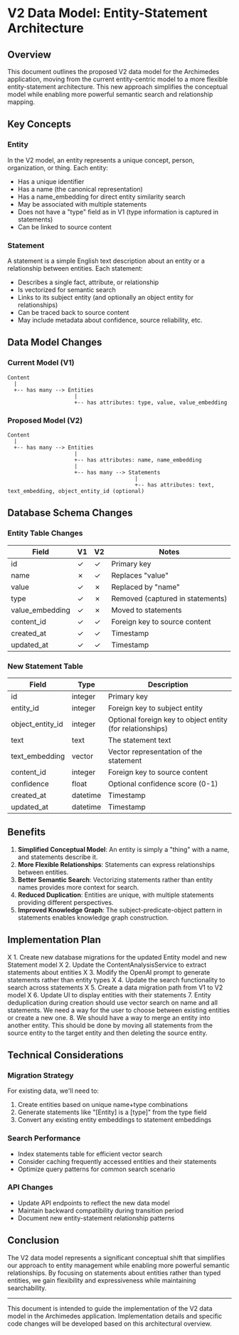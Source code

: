 # V2 Data Model: Entity-Statement Architecture

## Overview

This document outlines the proposed V2 data model for the Archimedes application, moving from the current entity-centric model to a more flexible entity-statement architecture. This new approach simplifies the conceptual model while enabling more powerful semantic search and relationship mapping.

## Key Concepts

### Entity

In the V2 model, an entity represents a unique concept, person, organization, or thing. Each entity:

- Has a unique identifier
- Has a name (the canonical representation)
- Has a name_embedding for direct entity similarity search
- May be associated with multiple statements
- Does not have a "type" field as in V1 (type information is captured in statements)
- Can be linked to source content

### Statement

A statement is a simple English text description about an entity or a relationship between entities. Each statement:

- Describes a single fact, attribute, or relationship
- Is vectorized for semantic search
- Links to its subject entity (and optionally an object entity for relationships)
- Can be traced back to source content
- May include metadata about confidence, source reliability, etc.

## Data Model Changes

### Current Model (V1)

```
Content
  |
  +-- has many --> Entities
                     |
                     +-- has attributes: type, value, value_embedding
```

### Proposed Model (V2)

```
Content
  |
  +-- has many --> Entities
                     |
                     +-- has attributes: name, name_embedding
                     |
                     +-- has many --> Statements
                                        |
                                        +-- has attributes: text, text_embedding, object_entity_id (optional)
```

## Database Schema Changes

### Entity Table Changes

| Field | V1 | V2 | Notes |
|-------|----|----|-------|
| id | ✓ | ✓ | Primary key |
| name | ✗ | ✓ | Replaces "value" |
| value | ✓ | ✗ | Replaced by "name" |
| type | ✓ | ✗ | Removed (captured in statements) |
| value_embedding | ✓ | ✗ | Moved to statements |
| content_id | ✓ | ✓ | Foreign key to source content |
| created_at | ✓ | ✓ | Timestamp |
| updated_at | ✓ | ✓ | Timestamp |

### New Statement Table

| Field | Type | Description |
|-------|------|-------------|
| id | integer | Primary key |
| entity_id | integer | Foreign key to subject entity |
| object_entity_id | integer | Optional foreign key to object entity (for relationships) |
| text | text | The statement text |
| text_embedding | vector | Vector representation of the statement |
| content_id | integer | Foreign key to source content |
| confidence | float | Optional confidence score (0-1) |
| created_at | datetime | Timestamp |
| updated_at | datetime | Timestamp |

## Benefits

1. **Simplified Conceptual Model**: An entity is simply a "thing" with a name, and statements describe it.
2. **More Flexible Relationships**: Statements can express relationships between entities.
3. **Better Semantic Search**: Vectorizing statements rather than entity names provides more context for search.
4. **Reduced Duplication**: Entities are unique, with multiple statements providing different perspectives.
5. **Improved Knowledge Graph**: The subject-predicate-object pattern in statements enables knowledge graph construction.

## Implementation Plan

X 1. Create new database migrations for the updated Entity model and new Statement model
X 2. Update the ContentAnalysisService to extract statements about entities
X 3. Modify the OpenAI prompt to generate statements rather than entity types
X 4. Update the search functionality to search across statements
X 5. Create a data migration path from V1 to V2 model
X 6. Update UI to display entities with their statements
7. Entity deduplication during creation should use vector search on name and all statements.  We need a way for the user to choose between existing entities or create a new one.
8. We should have a way to merge an entity into another entity.  This should be done by moving all statements from the source entity to the target entity and then deleting the source entity.


## Technical Considerations

### Migration Strategy

For existing data, we'll need to:
1. Create entities based on unique name+type combinations
2. Generate statements like "[Entity] is a [type]" from the type field
3. Convert any existing entity embeddings to statement embeddings

### Search Performance

- Index statements table for efficient vector search
- Consider caching frequently accessed entities and their statements
- Optimize query patterns for common search scenario

### API Changes

- Update API endpoints to reflect the new data model
- Maintain backward compatibility during transition period
- Document new entity-statement relationship patterns

## Conclusion

The V2 data model represents a significant conceptual shift that simplifies our approach to entity management while enabling more powerful semantic relationships. By focusing on statements about entities rather than typed entities, we gain flexibility and expressiveness while maintaining searchability.

---

This document is intended to guide the implementation of the V2 data model in the Archimedes application. Implementation details and specific code changes will be developed based on this architectural overview.
